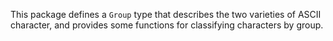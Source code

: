 This package defines a `Group` type that describes the two varieties of ASCII
character, and provides some functions for classifying characters by group.
